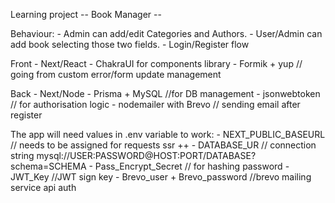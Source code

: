Learning project -- Book Manager --

Behaviour: - Admin can add/edit Categories and Authors. - User/Admin can add book selecting those two fields. - Login/Register flow

Front - Next/React - ChakraUI for components library - Formik + yup // going from custom error/form update management

Back - Next/Node - Prisma + MySQL //for DB management - jsonwebtoken // for authorisation logic - nodemailer with Brevo // sending email after register

The app will need values in .env variable to work: - NEXT_PUBLIC_BASEURL // needs to be assigned for requests ssr ++ - DATABASE_UR // connection string mysql://USER:PASSWORD@HOST:PORT/DATABASE?schema=SCHEMA - Pass_Encrypt_Secret // for hashing password - JWT_Key //JWT sign key - Brevo_user + Brevo_password //brevo mailing service api auth
